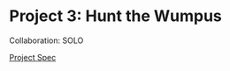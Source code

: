 # Project 3: Hunt the Wumpus
Collaboration: SOLO

[Project Spec](https://sites.google.com/site/csc33516/projects/hunt-the-wumpus)
